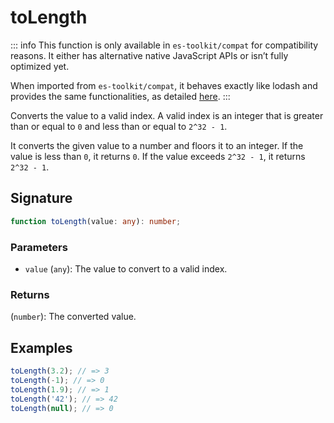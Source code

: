 # toLength

::: info
This function is only available in `es-toolkit/compat` for compatibility reasons. It either has alternative native JavaScript APIs or isn’t fully optimized yet.

When imported from `es-toolkit/compat`, it behaves exactly like lodash and provides the same functionalities, as detailed [here](../../../compatibility.md).
:::

Converts the value to a valid index. A valid index is an integer that is greater than or equal to `0` and less than or equal to `2^32 - 1`.

It converts the given value to a number and floors it to an integer. If the value is less than `0`, it returns `0`. If the value exceeds `2^32 - 1`, it returns `2^32 - 1`.

## Signature

```typescript
function toLength(value: any): number;
```

### Parameters

- `value` (`any`): The value to convert to a valid index.

### Returns

(`number`): The converted value.

## Examples

```typescript
toLength(3.2); // => 3
toLength(-1); // => 0
toLength(1.9); // => 1
toLength('42'); // => 42
toLength(null); // => 0
```

